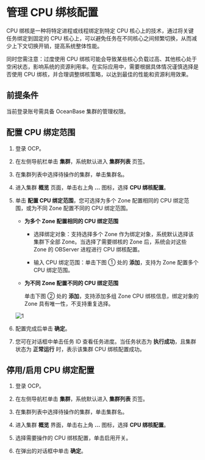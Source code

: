 # 管理 CPU 绑核配置

CPU 绑核是一种将特定进程或线程绑定到特定 CPU 核心上的技术，通过将关键任务绑定到固定的 CPU 核心上，可以避免任务在不同核心之间频繁切换，从而减少上下文切换开销，提高系统整体性能。

同时您需注意：过度使用 CPU 绑核可能会导致某些核心负载过高、其他核心处于空闲状态，影响系统的资源利用率。在实际应用中，需要根据具体情况谨慎选择是否使用 CPU 绑核，并合理调整绑核策略，以达到最佳的性能和资源利用效果。

## 前提条件

当前登录账号需具备 OceanBase 集群的管理权限。

## 配置 CPU 绑定范围

1. 登录 OCP。

2. 在左侧导航栏单击 **集群**，系统默认进入 **集群列表** 页签。

3. 在集群列表中选择待操作的集群，单击集群名。

4. 进入集群 **概览** 页面，单击右上角 **...** 图标，选择 **CPU 绑核配置**。

5. 单击 **配置 CPU 绑定范围**，您可选择为多个 Zone 配置相同的 CPU 绑定范围，或为不同 Zone 配置不同的 CPU 绑定范围。

   * **为多个 Zone 配置相同的 CPU 绑定范围**

     * 选择绑定对象：支持选择多个 Zone 作为绑定对象，系统默认选择该集群下全部 Zone。当选择了需要绑核的 Zone 后，系统会对这些 Zone 的 OBServer 进程进行 CPU 绑核配置。

     * 输入 CPU 绑定范围：单击下图 ① 处的 **添加**，支持为 Zone 配置多个 CPU 绑定范围。

   * **为不同 Zone 配置不同的 CPU 绑定范围**

     单击下图 ② 处的 **添加**，支持添加多组 Zone CPU 绑核信息，绑定对象的 Zone 具有唯一性，不支持重复选择。

    ![1](https://obbusiness-private.oss-cn-shanghai.aliyuncs.com/doc/img/ocp/432/%E7%BB%91%E6%A0%B8.png)

6. 配置完成后单击 **确定**。

7. 您可在对话框中单击任务 ID 查看任务进度。当任务状态为 **执行成功**，且集群状态为 **正常运行** 时，表示该集群 CPU 绑核配置成功。

## 停用/启用 CPU 绑定配置

1. 登录 OCP。

2. 在左侧导航栏单击 **集群**，系统默认进入 **集群列表** 页签。

3. 在集群列表中选择待操作的集群，单击集群名。

4. 进入集群 **概览** 界面，单击右上角 **...** 图标，选择 **CPU 绑核配置**。

5. 选择需要操作的 CPU 绑核配置，单击启用开关。

6. 在弹出的对话框中单击 **确定**。
